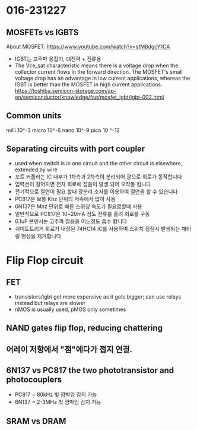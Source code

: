 # 016-231227

## MOSFETs vs IGBTS
About MOSFET: https://www.youtube.com/watch?v=stM8dgcY1CA
- IGBT는 고주파 용접기, 대전력 + 전류용
- The Vce_sat characteristic means there is a voltage drop when the collector current flows in the forward direction. The MOSFET's small voltage drop has an advantage in low current applications, whereas the IGBT is better than the MOSFET in high current applications.
https://toshiba.semicon-storage.com/ap-en/semiconductor/knowledge/faq/mosfet_igbt/igbt-002.html

## Common units
milli 10^-3
micro 10^-6
nano 10^-9
pico 10 ^-12

## Separating circuits with port coupler
- used when switch is in one circuit and the other circuit is elsewhere, extended by wire
- 포트 커플러는 IC 내부가 1차측과 2차측이 분리되어 광으로 회로가 동작합니다
- 입력선이 길어지면 전자 회로에 잡음이 발생 되어 오작동 됩니다
- 전기적으로 절연이 필요 할때 광분리 소자를 이용하여 절연을 할 수 있습니다
- PC817은 보통 Khz 단위의 저속에서 많이 사용
- 6N137은 Mhz 단위로 빠른 스위칭 속도가 필요로할때 사용
- 일반적으로 PC817은 10~20mA 정도 전류를 흘려 회로를 구동
- 0.1uF 콘덴서는 고주파 잡음을 어느정도 흡수 합니다
- 쉬미트트리거 회로가 내장된 74HC14 IC를 사용하여 스위치 접점시 발생되는 채터링 현상을 제거합니다

# Flip Flop circuit

## FET
- transistors/igbt get more expensive as it gets bigger; can use relays instead but relays are slower
- nMOS is usually used, pMOS only sometimes

## NAND gates flip flop, reducing chattering

## 어레이 저항에서 "점"에다가 접지 연결.

## 6N137 vs PC817 the two phototransistor and photocouplers
- PC817 = 80kHz 빛 깜박임 감지 가능
- 6N137 = 2-3MHz 빛 깜박임 감지 가능

## SRAM vs DRAM